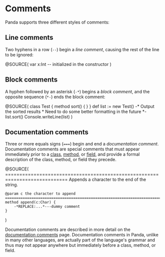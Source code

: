 Comments
========

Panda supports three different styles of comments:

Line comments
-------------

Two hyphens in a row (`--`) begin a *line comment*, causing the rest of the line
to be ignored:

@SOURCE(
    var x:Int -- initialized in the constructor
)

Block comments
--------------

A hyphen followed by an asterisk (`-*`) begins a *block comment*, and the 
opposite sequence (`*-`) ends the block comment:

@SOURCE(
    class Test {
        method sort() { }
    }
    def list := new Test()
    -* Output the sorted results
     * Need to do some better formatting in the future
     *-
    list.sort()
    Console.writeLine(list)
)

Documentation comments
----------------------

Three or more equals signs (`===`) begin and end a *documentation comment*.
Documentation comments are special comments that must appear immediately prior
to a [class](classes.html), [method](methods.html), or [field](fields.html), and 
provide a formal description of the class, method, or field they precede.

@SOURCE(
    ============================================================================
    Appends a character to the end of the string.

    @param c the character to append
    ============================================================================
    method append(c:Char) {
        -*REPLACE:...*---dummy comment
    }
)

Documentation comments are described in more detail on the 
[documentation comments](documentationComments.html) page. Documentation 
comments in Panda, unlike in many other languages, are actually part of the
language's grammar and thus may not appear anywhere but immediately before a
class, method, or field.